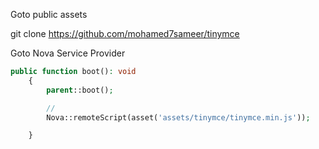 Goto public assets



git clone https://github.com/mohamed7sameer/tinymce

Goto Nova Service Provider

```php
public function boot(): void
    {
        parent::boot();

        //
        Nova::remoteScript(asset('assets/tinymce/tinymce.min.js'));

    }
```